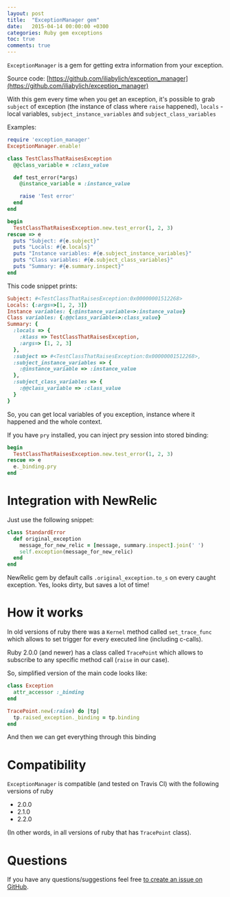 ```yaml
---
layout: post
title:  "ExceptionManager gem"
date:   2015-04-14 00:00:00 +0300
categories: Ruby gem exceptions
toc: true
comments: true
---
```

`ExceptionManager` is a gem for getting extra information from your exception.

Source code: [https://github.com/iliabylich/exception_manager](https://github.com/iliabylich/exception_manager)

With this gem every time when you get an exception, it's possible to grab `subject` of exception (the instance of class where `raise` happened), `locals` - local variables, `subject_instance_variables` and `subject_class_variables`

Examples:

```ruby
require 'exception_manager'
ExceptionManager.enable!

class TestClassThatRaisesException
  @@class_variable = :class_value

  def test_error(*args)
    @instance_variable = :instance_value

    raise 'Test error'
  end
end

begin
  TestClassThatRaisesException.new.test_error(1, 2, 3)
rescue => e
  puts "Subject: #{e.subject}"
  puts "Locals: #{e.locals}"
  puts "Instance variables: #{e.subject_instance_variables}"
  puts "Class variables: #{e.subject_class_variables}"
  puts "Summary: #{e.summary.inspect}"
end
```

This code snippet prints:

```ruby
Subject: #<TestClassThatRaisesException:0x00000001512268>
Locals: {:args=>[1, 2, 3]}
Instance variables: {:@instance_variable=>:instance_value}
Class variables: {:@@class_variable=>:class_value}
Summary: {
  :locals => {
    :klass => TestClassThatRaisesException,
    :args=> [1, 2, 3]
  },
  :subject => #<TestClassThatRaisesException:0x00000001512268>,
  :subject_instance_variables => {
    :@instance_variable => :instance_value
  },
  :subject_class_variables => {
    :@@class_variable => :class_value
  }
}
```

So, you can get local variables of you exception, instance where it happened and the whole context.

If you have `pry` installed, you can inject pry session into stored binding:

```ruby
begin
  TestClassThatRaisesException.new.test_error(1, 2, 3)
rescue => e
  e._binding.pry
end
```

# Integration with NewRelic

Just use the following snippet:

```ruby
class StandardError
  def original_exception
    message_for_new_relic = [message, summary.inspect].join(' ')
    self.exception(message_for_new_relic)
  end
end
```

NewRelic gem by default calls `.original_exception.to_s` on every caught exception. Yes, looks dirty, but saves a lot of time!

# How it works

In old versions of ruby there was a `Kernel` method called `set_trace_func` which allows to set trigger for every executed line (including c-calls).

Ruby 2.0.0 (and newer) has a class called `TracePoint` which allows to subscribe to any specific method call (`raise` in our case).

So, simplified version of the main code looks like:

```ruby
class Exception
  attr_accessor :_binding
end

TracePoint.new(:raise) do |tp|
  tp.raised_exception._binding = tp.binding
end
```

And then we can get everything through this binding

# Compatibility

`ExceptionManager` is compatible (and tested on Travis CI) with the following versions of ruby

+ 2.0.0
+ 2.1.0
+ 2.2.0

(In other words, in all versions of ruby that has `TracePoint` class).

# Questions

If you have any questions/suggestions feel free [to create an issue on GitHub](https://github.com/iliabylich/exception_manager/issues).
